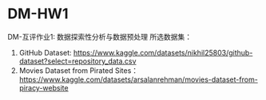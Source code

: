 # DM-HW1
DM-互评作业1: 数据探索性分析与数据预处理
所选数据集：
  1. GitHub Dataset: https://www.kaggle.com/datasets/nikhil25803/github-dataset?select=repository_data.csv
  2. Movies Dataset from Pirated Sites：https://www.kaggle.com/datasets/arsalanrehman/movies-dataset-from-piracy-website

